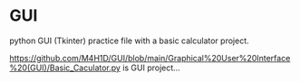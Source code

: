 # GUI
python GUI (Tkinter) practice file with a basic calculator project.

https://github.com/M4H1D/GUI/blob/main/Graphical%20User%20Interface%20(GUI)/Basic_Caculator.py is GUI project...

